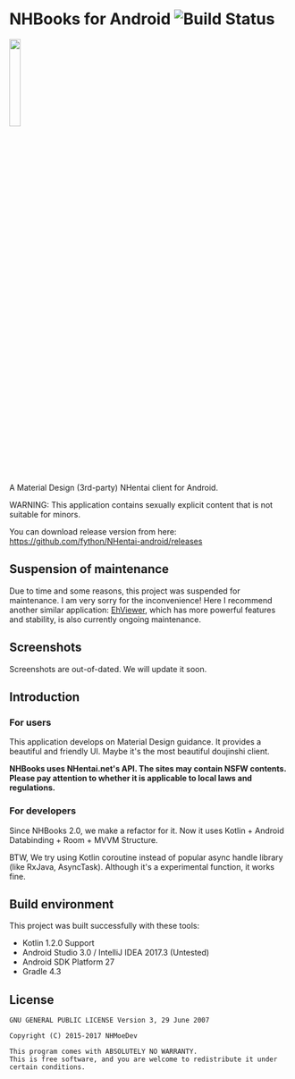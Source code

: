 # NHBooks for Android ![Build Status](https://app.bitrise.io/app/6068996af644492e/status.svg?token=esHu18Vg6by7qP2WZ9yWvQ)
<img src="./art/nhbooks.png" width="20%"/>

A Material Design (3rd-party) NHentai client for Android.

WARNING: This application contains sexually explicit content that is not suitable for minors.

You can download release version from here: https://github.com/fython/NHentai-android/releases

## Suspension of maintenance

Due to time and some reasons, this project was suspended for maintenance. I am very sorry for the inconvenience! Here I recommend another similar application: [EhViewer](https://github.com/seven332/EhViewer), which has more powerful features and stability, is also currently ongoing maintenance.

## Screenshots

Screenshots are out-of-dated. We will update it soon.

## Introduction

### For users

This application develops on Material Design guidance. It provides a beautiful and friendly UI. Maybe it's the most beautiful doujinshi client.

**NHBooks uses NHentai.net's API. The sites may contain NSFW contents. Please pay attention to whether it is applicable to local laws and regulations.**

### For developers

Since NHBooks 2.0, we make a refactor for it. Now it uses Kotlin + Android Databinding + Room + MVVM Structure.

BTW, We try using Kotlin coroutine instead of popular async handle library (like RxJava, AsyncTask). Although it's a experimental function, it works fine.

## Build environment

This project was built successfully with these tools:

- Kotlin 1.2.0 Support
- Android Studio 3.0 / IntelliJ IDEA 2017.3 (Untested)
- Android SDK Platform 27
- Gradle 4.3

## License

```
GNU GENERAL PUBLIC LICENSE Version 3, 29 June 2007

Copyright (C) 2015-2017 NHMoeDev

This program comes with ABSOLUTELY NO WARRANTY.
This is free software, and you are welcome to redistribute it under certain conditions.
```
